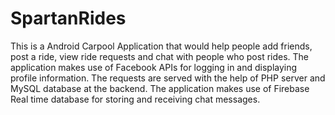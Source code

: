 # SpartanRides
This is a Android Carpool Application that would help people add friends, post a ride, view ride requests and chat with people who post rides. The application makes use of Facebook APIs for logging in and displaying profile information. 
The requests are served with the help of PHP server and MySQL database at the backend. The application makes use of Firebase Real time database for storing and receiving chat messages.  
